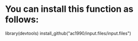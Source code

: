 # You can install this function as follows:
library(devtools)
install_github("ac1990/input.files/input.files")
